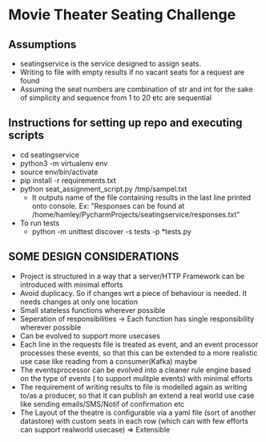 # Movie Theater Seating Challenge

## Assumptions
- seatingservice is the service designed to assign seats.
- Writing to file with empty results if no vacant seats for a request are found
- Assuming the seat numbers are combination of str and int for the sake of simplicity and sequence from 1 to 20 etc are sequential
 
## Instructions for setting up repo and executing scripts
- cd seatingservice
- python3  -m virtualenv env
- source env/bin/activate
- pip install -r requirements.txt
- python seat_assignment_script.py /tmp/sampel.txt
	- It outputs name of the file containing results in the last line printed onto console. Ex: "Responses can be found at /home/hamley/PycharmProjects/seatingservice/responses.txt"
- To run tests
	- python -m unittest discover -s tests -p *tests.py
## SOME DESIGN CONSIDERATIONS
- Project is structured in a way that a server/HTTP Framework can be introduced with minimal efforts 
- Avoid duplicacy. So if changes wrt a piece of behaviour is needed. It needs changes at only one location
- Small stateless functions wherever possible
- Seperation of responsibilities -> Each function has single responsibility wherever possible
- Can be evolved to support more usecases
- Each line in the requests file is treated as event, and an event processor processes these events, so that this can be extended to a more realistic use case like reading from a consumer(Kafka) maybe
- The eventsprocessor can be evolved into a cleaner rule engine based on the type of events ( to support mulitple events) with minimal efforts
- The requirement of writing results to file is modelled again as writing to/as a producer, so that it can publish an extend a real world use case like sending emails/SMS/Notif of confirmation etc
- The Layout of the theatre is configurable via a yaml file (sort of another datastore) with custom seats in each row (which can with few efforts can support realworld usecase) => Extensible  
